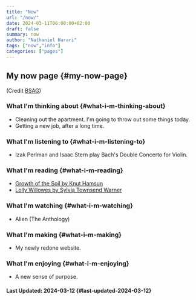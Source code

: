```yaml
---
title: "Now"
url: "/now/"
date: 2024-03-11T06:00:00+02:00
draft: false
summary: now
author: "Nathaniel Harari"
tags: ["now","info"]
categories: ["pages"]
---
```

## My now page {#my-now-page}

(Credit [BSAG](https://bsag.omg.lol/now))

### What I'm thinking about {#what-i-m-thinking-about}
-   Cleaning out the apartment. I'm going to throw out some things today.
-   Getting a new job, after a long time.


### What I'm listening to {#what-i-m-listening-to}
-   Izak Perlman and Isaac Stern play Bach's Double Concerto for Violin.


### What I'm reading {#what-i-m-reading}
-   [Growth of the Soil by Knut Hamsun](https://www.amazon.com/Growth-Soil-Knut-Hamsun-ebook/dp/B0BLVLC47X/)
-   [Lolly Willowes by Sylvia Townsend Warner](https://www.amazon.com/Willowes-Loving-Huntsman-Sylvia-Townsend-ebook/dp/B0BRQNP37K/)


### What I'm watching {#what-i-m-watching}
-   Alien (The Anthology)


### What I'm making {#what-i-m-making}
-   My newly redone website.


### What I'm enjoying {#what-i-m-enjoying}
-   A new sense of purpose.


#### Last Updated: 2024-03-12 {#last-updated-2024-03-12}
